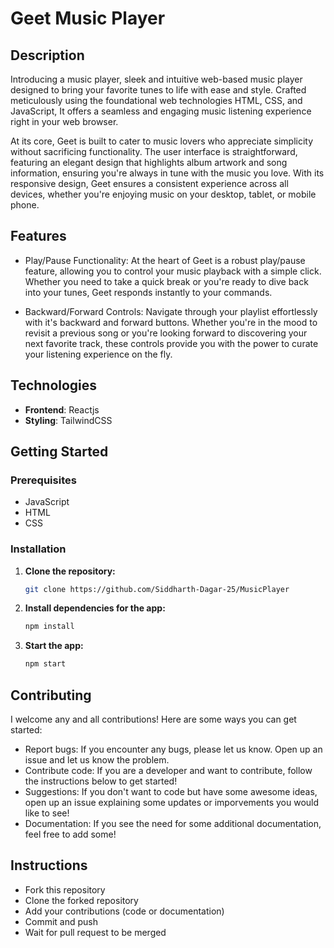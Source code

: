 # Geet Music Player

## Description
Introducing a music player, sleek and intuitive web-based music player designed to bring your favorite tunes to life with ease and style. Crafted meticulously using the foundational web technologies HTML, CSS, and JavaScript, It offers a seamless and engaging music listening experience right in your web browser.

At its core, Geet is built to cater to music lovers who appreciate simplicity without sacrificing functionality. The user interface is straightforward, featuring an elegant design that highlights album artwork and song information, ensuring you're always in tune with the music you love. With its responsive design, Geet ensures a consistent experience across all devices, whether you're enjoying music on your desktop, tablet, or mobile phone.


## Features
- Play/Pause Functionality: At the heart of Geet is a robust play/pause feature, allowing you to control your music playback with a simple click. Whether you need to take a quick break or you're ready to dive back into your tunes, Geet responds instantly to your commands.

- Backward/Forward Controls: Navigate through your playlist effortlessly with it's backward and forward buttons. Whether you're in the mood to revisit a previous song or you're looking forward to discovering your next favorite track, these controls provide you with the power to curate your listening experience on the fly.

## Technologies
- **Frontend**: Reactjs
- **Styling**: TailwindCSS

## Getting Started

### Prerequisites
- JavaScript
- HTML
- CSS

### Installation
1. **Clone the repository:**
   ```bash
   git clone https://github.com/Siddharth-Dagar-25/MusicPlayer

2. **Install dependencies for the app:**
    ```bash
    npm install

3. **Start the app:**
    ```bash
    npm start

## Contributing
I welcome any and all contributions! Here are some ways you can get started:

- Report bugs: If you encounter any bugs, please let us know. Open up an issue and let us know the problem.
- Contribute code: If you are a developer and want to contribute, follow the instructions below to get started!
- Suggestions: If you don't want to code but have some awesome ideas, open up an issue explaining some updates or imporvements you would like to see!
- Documentation: If you see the need for some additional documentation, feel free to add some!

## Instructions

- Fork this repository
- Clone the forked repository
- Add your contributions (code or documentation)
- Commit and push
- Wait for pull request to be merged    
